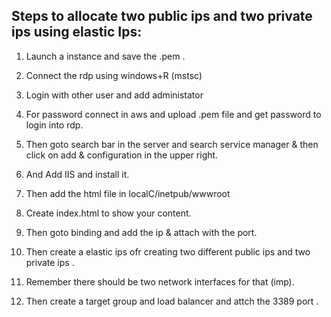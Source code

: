 ## Steps to allocate two public ips and two private ips using elastic Ips:

  1. Launch a instance and save the .pem .
  
  2. Connect the rdp using windows+R (mstsc)
  
  3. Login with other user and add administator <username>
 
  4. For password connect in aws and upload .pem file and get password to login into rdp.
 
  5. Then goto search bar in the server and search service manager & then click on add & configuration in the upper right.
  
  6. And Add IIS and install it.
 
  7. Then add the html file in localC/inetpub/wwwroot
  
  8. Create index.html to show your content.
  
  9. Then goto binding and add the ip & attach with the port.

  10. Then create a elastic ips ofr creating two different public ips and two private ips .
  
  11. Remember there should be two network interfaces for that (imp).
  
  12. Then create a target group and load balancer and attch the 3389 port . 
